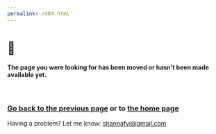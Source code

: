 ```yaml
---
permalink: /404.html
---
```


<h1>😬</h1>

#### The page you were looking for has been moved or hasn't been made available yet.
<br>

### <a href="#" onclick="history.go(-1)"><b>Go back to the previous page</b></a> or to <a href="https://shanna.fyi"><b>the home page</b></a>

Having a problem? Let me know: shannafyi@gmail.com